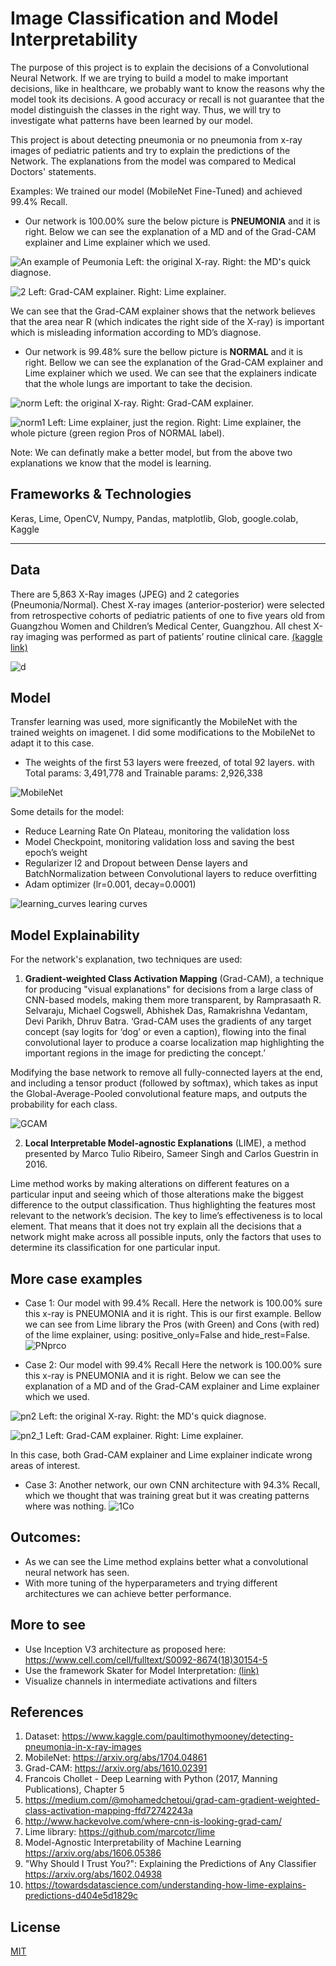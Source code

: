 # Image Classification and Model Interpretability

The purpose of this project is to explain the decisions of a Convolutional Neural Network.
If we are trying to build a model to make important decisions, like in healthcare, we probably want to know the reasons why the model took its decisions. A good accuracy or recall is not guarantee that the model distinguish the classes in the right way. Thus, we will try to investigate what patterns have been learned by our model. 

This project is about detecting pneumonia or no pneumonia from x-ray images of pediatric patients and try to explain the predictions of the Network. The explanations from the model was compared to Medical Doctors' statements. 

Examples: We trained our model (MobileNet Fine-Tuned) and achieved 99.4% Recall. 
* Our network is 100.00% sure the below picture is **PNEUMONIA** and it is right. Below we can see the explanation of a MD and of the Grad-CAM explainer and Lime explainer which we used.

![An example of Peumonia](https://user-images.githubusercontent.com/31864574/59109088-146dce00-8945-11e9-8528-bac49b832b42.png)
Left: the original X-ray.  Right: the MD's quick diagnose.

![2](https://user-images.githubusercontent.com/31864574/59109434-b55c8900-8945-11e9-8254-6ba6d81c27c8.png)
Left: Grad-CAM explainer.  Right: Lime explainer.

We can see that the Grad-CAM explainer shows that the network believes that the area near R (which indicates the right side of the X-ray) is important which is misleading information according to MD’s diagnose.


* Our network is 99.48% sure the bellow picture is **NORMAL** and it is right. Bellow we can see the explanation of the Grad-CAM explainer and Lime explainer which we used.
We can see that the explainers indicate that the whole lungs are important to take the decision.

![norm](https://user-images.githubusercontent.com/31864574/59113868-94e4fc80-894e-11e9-934f-1cb8d15c665f.png)
Left: the original X-ray.  Right: Grad-CAM explainer.

![norm1](https://user-images.githubusercontent.com/31864574/59114140-30766d00-894f-11e9-8b95-05cd05f21169.png)
Left: Lime explainer, just the region.  Right: Lime explainer, the whole picture (green region Pros of NORMAL label).

Note: We can definatly make a better model, but from the above two explanations we know that the model is learning.


## Frameworks & Technologies
Keras, Lime, OpenCV, Numpy, Pandas, matplotlib, Glob, google.colab, Kaggle

---

## Data
There are 5,863 X-Ray images (JPEG) and 2 categories (Pneumonia/Normal). Chest X-ray images (anterior-posterior) were selected from retrospective cohorts of pediatric patients of one to five years old from Guangzhou Women and Children’s Medical Center, Guangzhou. All chest X-ray imaging was performed as part of patients’ routine clinical care. 
[(kaggle link)](https://www.kaggle.com/paultimothymooney/detecting-pneumonia-in-x-ray-images)

![d](https://user-images.githubusercontent.com/31864574/59118849-ea72d680-8959-11e9-830e-9372bcdf8f69.png)

## Model
Transfer learning was used, more significantly the MobileNet with the trained weights on imagenet. I did some modifications to the MobileNet to adapt it to this case.  
* The weights of the first 53 layers were freezed, of total 92 layers. with Total params: 3,491,778 and Trainable params: 2,926,338

![MobileNet](https://cdn-images-1.medium.com/max/800/1*XeJGMg7siqgjI6kQ3gke9A.png)

Some details for the model:
*	Reduce Learning Rate On Plateau, monitoring the validation loss 
*	Model Checkpoint, monitoring validation loss and saving the best epoch’s weight 
*	Regularizer l2 and Dropout between Dense layers and BatchNormalization between Convolutional layers to reduce overfitting
*	Adam optimizer (lr=0.001, decay=0.0001)

![learning_curves](https://user-images.githubusercontent.com/31864574/59112418-a2e54e00-894b-11e9-9c5d-c493dc7d049a.png)
learing curves


## Model Explainability
For the network's explanation, two techniques are used:

1. **Gradient-weighted Class Activation Mapping** (Grad-CAM), a technique for producing "visual explanations" for decisions from a large class of CNN-based models, making them more transparent, by Ramprasaath R. Selvaraju, Michael Cogswell, Abhishek Das, Ramakrishna Vedantam, Devi Parikh, Dhruv Batra.
‘Grad-CAM uses the gradients of any target concept (say logits for ‘dog’ or even a caption), flowing into the final convolutional layer to produce a coarse localization map highlighting the important regions in the image for predicting the concept.’

Modifying the base network to remove all fully-connected layers at the end, and including a tensor product (followed by softmax), which takes as input the Global-Average-Pooled convolutional feature maps, and outputs the probability for each class.

![GCAM](https://cdn-images-1.medium.com/max/1000/1*8iyCBSx6i2lRpnKLe5bIrg.png)

2. **Local Interpretable Model-agnostic Explanations** (LIME), a method presented by Marco Tulio Ribeiro, Sameer Singh and Carlos Guestrin in 2016.

Lime method works by making alterations on different features on a particular input and seeing which of those alterations make the biggest difference to the output classification. Thus highlighting the features most relevant to the network’s decision. The key to lime’s effectiveness is to local element. That means that it does not try explain all the decisions that a network might make across all possible inputs, only the factors that uses to determine its classification for one particular input.


## More case examples
* Case 1: Our model with 99.4% Recall. 
Here the network is 100.00% sure this x-ray is PNEUMONIA and it is right. This is our first example. Bellow we can see from Lime library the Pros (with Green) and Cons (with red) of the lime explainer, using: positive_only=False and hide_rest=False.
![PNprco](https://user-images.githubusercontent.com/31864574/59115706-839def00-8952-11e9-8e5f-07f642974d98.png)


*  Case 2: Our model with 99.4% Recall
Here the network is 100.00% sure this x-ray is PNEUMONIA and it is right. Below we can see the explanation of a MD and of the Grad-CAM explainer and Lime explainer which we used.

![pn2](https://user-images.githubusercontent.com/31864574/59117252-fc527a80-8955-11e9-89bc-5e3b02247e95.png)
Left: the original X-ray. Right: the MD's quick diagnose.

![pn2_1](https://user-images.githubusercontent.com/31864574/59117883-851de600-8957-11e9-9ee7-a4086eed5ab9.png)
Left: Grad-CAM explainer. Right: Lime explainer.

In this case, both Grad-CAM explainer and Lime explainer indicate wrong areas of interest. 


*  Case 3: Another network, our own CNN architecture with 94.3% Recall, which we thought that was training great but it was creating patterns where was nothing. 
![1Co](https://user-images.githubusercontent.com/31864574/59111367-8ea05180-8949-11e9-966d-1b5027e05462.png)


## Outcomes:
* As we can see the Lime method explains better what a convolutional neural network has seen.
* With more tuning of the hyperparameters and trying different architectures we can achieve better performance.


## More to see
* Use Inception V3 architecture as proposed here: https://www.cell.com/cell/fulltext/S0092-8674(18)30154-5
* Use the framework Skater for Model Interpretation: [(link)](https://github.com/oracle/Skater)
* Visualize channels in intermediate activations and filters


## References
1. Dataset: https://www.kaggle.com/paultimothymooney/detecting-pneumonia-in-x-ray-images
2. MobileNet: https://arxiv.org/abs/1704.04861
3. Grad-CAM: https://arxiv.org/abs/1610.02391
4. Francois Chollet - Deep Learning with Python (2017, Manning Publications), Chapter 5
5. https://medium.com/@mohamedchetoui/grad-cam-gradient-weighted-class-activation-mapping-ffd72742243a
6. http://www.hackevolve.com/where-cnn-is-looking-grad-cam/
7. Lime library: https://github.com/marcotcr/lime
8. Model-Agnostic Interpretability of Machine Learning https://arxiv.org/abs/1606.05386
9. "Why Should I Trust You?": Explaining the Predictions of Any Classifier https://arxiv.org/abs/1602.04938
10. https://towardsdatascience.com/understanding-how-lime-explains-predictions-d404e5d1829c


## License
[MIT](https://choosealicense.com/licenses/mit/)

